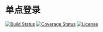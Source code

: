 # 单点登录

[![Build Status](https://img.shields.io/travis/miaoxing/sso/master.svg?style=flat-square)](https://travis-ci.org/miaoxing/sso)
[![Coverage Status](https://img.shields.io/coveralls/miaoxing/sso.svg?style=flat-square)](https://coveralls.io/r/miaoxing/sso?branch=master)
[![License](http://img.shields.io/badge/license-MIT-brightgreen.svg?style=flat-square)](http://www.opensource.org/licenses/MIT)
